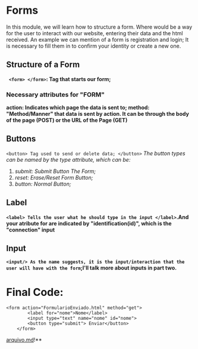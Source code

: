 # Forms 
In this module, we will learn how to structure a form. Where would be a way for the user to interact with our website, entering their data and the html received. An example we can mention of a form is registration and login; It is necessary to fill them in to confirm your identity or create a new one.
## Structure of a Form
**`` <form> </form>``: Tag that starts our form;**

### Necessary attributes for "FORM"
**action: Indicates which page the data is sent to; method: "Method/Manner" that data is sent by action. It can be through the body of the page (POST) or the URL of the Page (GET)**

## Buttons
``<button> Tag used to send or delete data; </button>``
_The button types can be named by the type attribute, which can be:_
1. *submit: Submit Button The Form;*
1. *reset: Erase/Reset Form Button;*
1. *button: Normal Button;*

## Label
**`` <label> Tells the user what he should type in the input </label> ``.And your atribute for are indicated by "identification(id)", which is the "connection" input**

## Input
**``<input/> As the name suggests, it is the input/interaction that the user will have with the form``;I'll talk more about inputs in part two.**

# Final Code:
```
<form action="FormularioEnviado.html" method="get">
        <label for="nome">Nome</label>
        <input type="text" name="nome" id="nome">
        <button type="submit"> Enviar</button>
    </form>
```

[arquivo.md](https://github.com/Karlos-Eduardo-Mrqs/Construcao-Html-Css-Javascript/blob/main/Constru%C3%A7%C3%A3o-Html/Modulo%20-%205(Formul%C3%A1rios)/EstruturaDeFormul%C3%A1rio_N%C3%BAmero_10/Inputs.md)!**